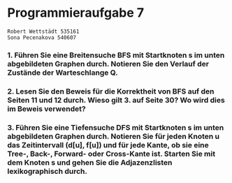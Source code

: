 # Programmieraufgabe 7
    Robert Wettstädt 535161
    Sona Pecenakova 540607

### 1. Führen Sie eine Breitensuche BFS mit Startknoten s im unten abgebildeten Graphen durch. Notieren Sie den Verlauf der Zustände der Warteschlange Q.

### 2. Lesen Sie den Beweis für die Korrektheit von BFS auf den Seiten 11 und 12 durch. Wieso gilt 3. auf Seite 30? Wo wird dies im Beweis verwendet?

### 3. Führen Sie eine Tiefensuche DFS mit Startknoten s im unten abgebildeten Graphen durch. Notieren Sie für jeden Knoten u das Zeitintervall (d[u], f[u]) und für jede Kante, ob sie eine Tree-, Back-, Forward- oder Cross-Kante ist. Starten Sie mit dem Knoten s und gehen Sie die Adjazenzlisten lexikographisch durch.